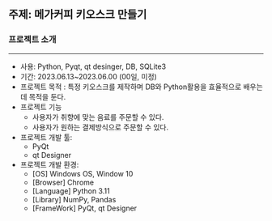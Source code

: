 ## 주제: 메가커피 키오스크 만들기
### 프로젝트 소개
---
+ 사용: Python, Pyqt, qt desinger, DB, SQLite3
+ 기간: 2023.06.13~2023.06.00 (00일, 미정)
+ 프로젝트 목적 : 특정 키오스크를 제작하며 DB와 Python활용을 효율적으로 배우는데 목적을 둔다. 
+ 프로젝트 기능
  + 사용자가 취향에 맞는 음료를 주문할 수 있다.
  + 사용자가 원하는 결제방식으로 주문할 수 있다.
+ 프로젝트 개발 툴:
  + PyQt
  + qt Designer
+ 프로젝트 개발 환경:
  + [OS] Windows OS, Window 10
  + [Browser] Chrome
  + [Language] Python 3.11
  + [Library] NumPy, Pandas
  + [FrameWork] PyQt, qt Designer
